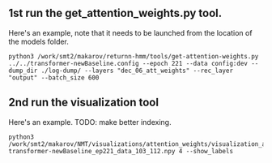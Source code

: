 
## 1st run the get_attention_weights.py tool.

Here's an example, note that it needs to be launched from the location of the models folder.

```
python3 /work/smt2/makarov/returnn-hmm/tools/get-attention-weights.py ../../transformer-newBaseline.config --epoch 221 --data config:dev --dump_dir ./log-dump/ --layers "dec_06_att_weights" --rec_layer "output" --batch_size 600
```

## 2nd run the visualization tool

Here's an example.
TODO: make better indexing.

```
python3 /work/smt2/makarov/NMT/visualizations/attention_weights/visualization_attention_returnn.py transformer-newBaseline_ep221_data_103_112.npy 4 --show_labels

```
